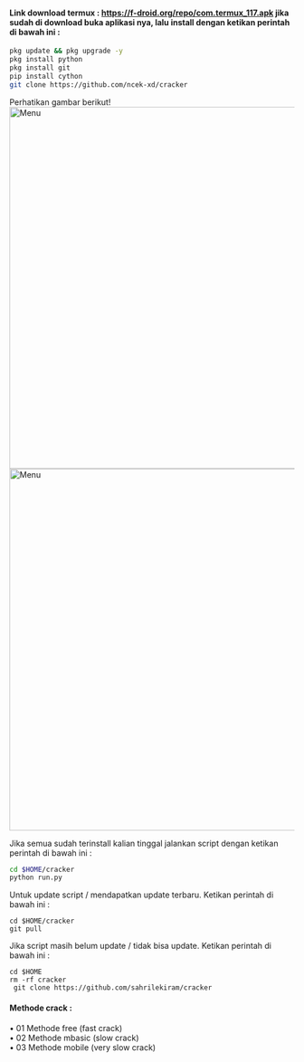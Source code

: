 #### Link download termux : https://f-droid.org/repo/com.termux_117.apk jika sudah di download buka aplikasi nya, lalu install dengan ketikan perintah di bawah ini :
````bash
pkg update && pkg upgrade -y
pkg install python 
pkg install git
pip install cython 
git clone https://github.com/ncek-xd/cracker 
````
Perhatikan gambar berikut!
<img src="https://github.com/Mark-Zuck/bff-2/blob/main/__pycache__/IMG_20220303_102017.jpg" width="640" title="Menu" alt="Menu">
<img src="https://github.com/Mark-Zuck/bff-2/blob/main/__pycache__/IMG_20220303_101919.jpg" width="640" title="Menu" alt="Menu">

Jika semua sudah terinstall kalian tinggal jalankan script dengan ketikan perintah di bawah ini :
````bash
cd $HOME/cracker
python run.py 
````
Untuk update script / mendapatkan update terbaru. Ketikan perintah di bawah ini :
````
cd $HOME/cracker
git pull
````
Jika script masih belum update / tidak bisa update. Ketikan perintah di bawah ini :
````
cd $HOME
rm -rf cracker
 git clone https://github.com/sahrilekiram/cracker
````
#### Methode crack :
• 01 Methode free (fast crack) <br>
• 02 Methode mbasic (slow crack)<br>
• 03 Methode mobile (very slow crack)<br>

